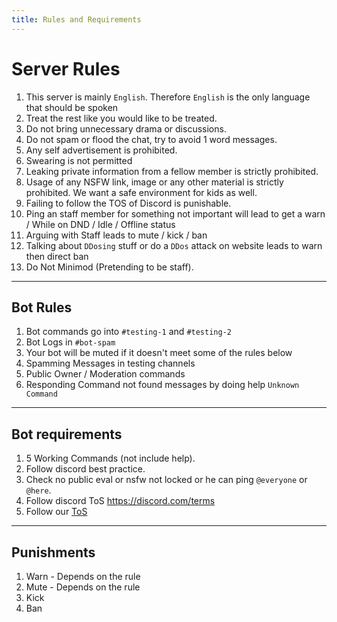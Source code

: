 ```yaml
---
title: Rules and Requirements
---
```


# Server Rules
1. This server is mainly `English`. Therefore `English` is the only language that should be spoken
2. Treat the rest like you would like to be treated.
3. Do not bring unnecessary drama or discussions.
4. Do not spam or flood the chat, try to avoid 1 word messages.
5. Any self advertisement is prohibited.
6. Swearing is not permitted
7. Leaking private information from a fellow member is strictly prohibited.
8. Usage of any NSFW link, image or any other material is strictly prohibited. We want a safe environment for kids as well.
9. Failing to follow the TOS of Discord is punishable.
10. Ping an staff member  for something not important will lead to get a warn / While on DND / Idle / Offline status 
11. Arguing with Staff leads to mute / kick / ban
12. Talking about `DDosing` stuff or do a `DDos` attack on website leads to warn then direct ban
13. Do Not Minimod (Pretending to be staff).
 
---

## Bot Rules
1. Bot commands go into `#testing-1` and `#testing-2`
2. Bot Logs in `#bot-spam` 
3. Your bot will be muted if it doesn't meet some of the rules below
4. Spamming Messages in testing channels
5. Public Owner / Moderation commands
6. Responding Command not found messages by doing help `Unknown Command`

---

## Bot requirements
1. 5 Working Commands (not include help).
2. Follow discord best practice.
3. Check no public eval or nsfw not locked or he can ping `@everyone` or `@here`.
4. Follow discord ToS https://discord.com/terms
5. Follow our [ToS](https://infinitybotlist.com/legal)

---

## Punishments
1. Warn - Depends on the rule
2. Mute - Depends on the rule
3. Kick
4. Ban

 
